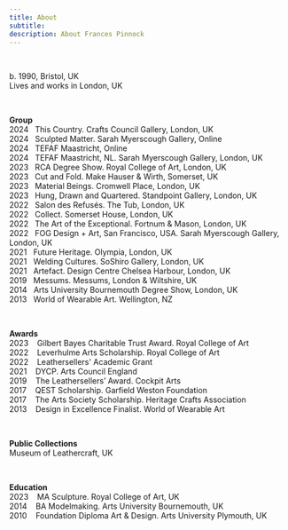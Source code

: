 ```yaml
---
title: About
subtitle: 
description: About Frances Pinnock
---
```


<br /> 

b. 1990, Bristol, UK  
Lives and works in London, UK 

<br /> 

**Group**  
2024&nbsp;&nbsp;&nbsp;This Country. Crafts Council Gallery, London, UK  
2024&nbsp;&nbsp;&nbsp;Sculpted Matter. Sarah Myerscough Gallery, Online  
2024&nbsp;&nbsp;&nbsp;TEFAF Maastricht, Online  
2024&nbsp;&nbsp;&nbsp;TEFAF Maastricht, NL. Sarah Myerscough Gallery, London, UK  
2023&nbsp;&nbsp;&nbsp;RCA Degree Show. Royal College of Art, London, UK  
2023&nbsp;&nbsp;&nbsp;Cut and Fold. Make Hauser & Wirth, Somerset, UK  
2023&nbsp;&nbsp;&nbsp;Material Beings. Cromwell Place, London, UK  
2023&nbsp;&nbsp;&nbsp;Hung, Drawn and Quartered. Standpoint Gallery, London, UK  
2022&nbsp;&nbsp;&nbsp;Salon des Refusés. The Tub, London, UK  
2022&nbsp;&nbsp;&nbsp;Collect. Somerset House, London, UK  
2022&nbsp;&nbsp;&nbsp;The Art of the Exceptional. Fortnum & Mason, London, UK  
2022&nbsp;&nbsp;&nbsp;FOG Design + Art, San Francisco, USA. Sarah Myerscough Gallery, London, UK  
2021&nbsp;&nbsp;&nbsp;Future Heritage. Olympia, London, UK  
2021&nbsp;&nbsp;&nbsp;Welding Cultures. SoShiro Gallery, London, UK  
2021&nbsp;&nbsp;&nbsp;Artefact. Design Centre Chelsea Harbour, London, UK  
2019&nbsp;&nbsp;&nbsp;Messums. Messums, London & Wiltshire, UK  
2014&nbsp;&nbsp;&nbsp;Arts University Bournemouth Degree Show, London, UK  
2013&nbsp;&nbsp;&nbsp;World of Wearable Art. Wellington, NZ  

<br />  
 
**Awards**  
2023&nbsp;&nbsp;&nbsp; Gilbert Bayes Charitable Trust Award. Royal College of Art  
2022&nbsp;&nbsp;&nbsp; Leverhulme Arts Scholarship. Royal College of Art   
2022&nbsp;&nbsp;&nbsp; Leathersellers' Academic Grant     
2021&nbsp;&nbsp;&nbsp; DYCP. Arts Council England  
2019&nbsp;&nbsp;&nbsp; The Leathersellers’ Award. Cockpit Arts  
2017&nbsp;&nbsp;&nbsp; QEST Scholarship. Garfield Weston Foundation  
2017&nbsp;&nbsp;&nbsp; The Arts Society Scholarship. Heritage Crafts Association  
2013&nbsp;&nbsp;&nbsp; Design in Excellence Finalist. World of Wearable Art 

<br /> 

**Public Collections**  
Museum of Leathercraft, UK  

<br />   

**Education**  
2023&nbsp;&nbsp;&nbsp; MA Sculpture. Royal College of Art, UK  
2014&nbsp;&nbsp;&nbsp; BA Modelmaking. Arts University Bournemouth, UK  
2010&nbsp;&nbsp;&nbsp; Foundation Diploma Art & Design. Arts University Plymouth, UK 




 











